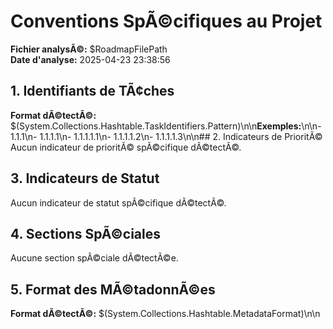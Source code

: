 ﻿# Conventions SpÃ©cifiques au Projet

**Fichier analysÃ©:** $RoadmapFilePath  
**Date d'analyse:** 2025-04-23 23:38:56

## 1. Identifiants de TÃ¢ches
**Format dÃ©tectÃ©:** $(System.Collections.Hashtable.TaskIdentifiers.Pattern)\n\n**Exemples:**\n\n- 1.1.1\n- 1.1.1.1\n- 1.1.1.1.1\n- 1.1.1.1.2\n- 1.1.1.1.3\n\n## 2. Indicateurs de PrioritÃ©
Aucun indicateur de prioritÃ© spÃ©cifique dÃ©tectÃ©.

## 3. Indicateurs de Statut
Aucun indicateur de statut spÃ©cifique dÃ©tectÃ©.

## 4. Sections SpÃ©ciales
Aucune section spÃ©ciale dÃ©tectÃ©e.

## 5. Format des MÃ©tadonnÃ©es
**Format dÃ©tectÃ©:** $(System.Collections.Hashtable.MetadataFormat)\n\n
